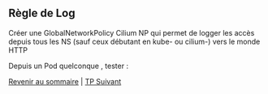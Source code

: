## Règle de Log 


Créer une GlobalNetworkPolicy Cilium NP qui permet de logger les accès depuis tous les NS (sauf ceux débutant en kube- ou cilium-) vers le monde HTTP

Depuis un Pod quelconque , tester :


[Revenir au sommaire](../README.md) | [TP Suivant](./TP10.md)